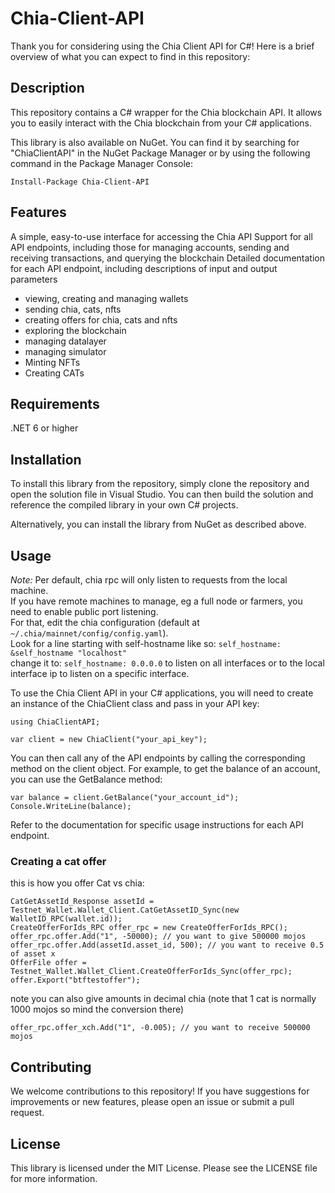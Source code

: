 # Chia-Client-API
Thank you for considering using the Chia Client API for C#! Here is a brief overview of what you can expect to find in this repository:

## Description
This repository contains a C# wrapper for the Chia blockchain API. It allows you to easily interact with the Chia blockchain from your C# applications.

This library is also available on NuGet. You can find it by searching for "ChiaClientAPI" in the NuGet Package Manager or by using the following command in the Package Manager Console:
```
Install-Package Chia-Client-API
```
## Features
A simple, easy-to-use interface for accessing the Chia API
Support for all API endpoints, including those for managing accounts, sending and receiving transactions, and querying the blockchain
Detailed documentation for each API endpoint, including descriptions of input and output parameters
- viewing, creating and managing wallets
- sending chia, cats, nfts
- creating offers for chia, cats and nfts
- exploring the blockchain
- managing datalayer
- managing simulator
- Minting NFTs
- Creating CATs

## Requirements
.NET 6 or higher
## Installation
To install this library from the repository, simply clone the repository and open the solution file in Visual Studio. You can then build the solution and reference the compiled library in your own C# projects.

Alternatively, you can install the library from NuGet as described above.

## Usage
*Note:* Per default, chia rpc will only listen to requests from the local machine.  
If you have remote machines to manage, eg a full node or farmers, you need to enable public port listening.  
For that, edit the chia configuration (default at `~/.chia/mainnet/config/config.yaml`).  
Look for a line starting with self-hostname like so: `self_hostname: &self_hostname "localhost"`   
change it to: `self_hostname: 0.0.0.0` to listen on all interfaces or to the local interface ip to listen on a specific interface.  

To use the Chia Client API in your C# applications, you will need to create an instance of the ChiaClient class and pass in your API key:
```
using ChiaClientAPI;
```
```
var client = new ChiaClient("your_api_key");
```
You can then call any of the API endpoints by calling the corresponding method on the client object. For example, to get the balance of an account, you can use the GetBalance method:

```
var balance = client.GetBalance("your_account_id");
Console.WriteLine(balance);
```
Refer to the documentation for specific usage instructions for each API endpoint.

### Creating a cat offer
this is how you offer Cat vs chia:
```
CatGetAssetId_Response assetId = Testnet_Wallet.Wallet_Client.CatGetAssetID_Sync(new WalletID_RPC(wallet.id));
CreateOfferForIds_RPC offer_rpc = new CreateOfferForIds_RPC();
offer_rpc.offer.Add("1", -50000); // you want to give 500000 mojos
offer_rpc.offer.Add(assetId.asset_id, 500); // you want to receive 0.5 of asset x
OfferFile offer = Testnet_Wallet.Wallet_Client.CreateOfferForIds_Sync(offer_rpc);
offer.Export("btftestoffer");
```

note you can also give amounts in decimal chia (note that 1 cat is normally 1000 mojos so mind the conversion there)
```
offer_rpc.offer_xch.Add("1", -0.005); // you want to receive 500000 mojos
```

## Contributing
We welcome contributions to this repository! If you have suggestions for improvements or new features, please open an issue or submit a pull request.

## License
This library is licensed under the MIT License. Please see the LICENSE file for more information.
